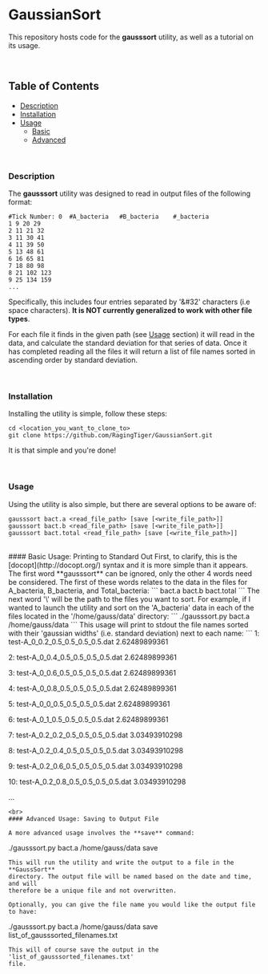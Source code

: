 # GaussianSort
This repository hosts code for the **gausssort** utility, as well as a tutorial
on its usage.

<br>

## Table of Contents
- [Description](https://github.com/RagingTiger/GaussianSort#description)
- [Installation](https://github.com/RagingTiger/GaussianSort#installation)
- [Usage](https://github.com/RagingTiger/GaussianSort#usage)
  + [Basic](https://github.com/RagingTiger/GaussianSort#basic-usage-printing-to-standard-out)
  + [Advanced](https://github.com/RagingTiger/GaussianSort#advanced-usage-saving-to-output-file)

<br>

### Description
The **gausssort** utility was designed to read in output files of the following
format:
```
#Tick Number: 0  #A_bacteria   #B_bacteria    #_bacteria
1 9 20 29
2 11 21 32
3 11 30 41
4 11 39 50
5 13 48 61
6 16 65 81
7 18 80 98
8 21 102 123
9 25 134 159
...
```
Specifically, this includes four entries separated by '&#32' characters
(i.e space characters). **It is NOT currently generalized to work with other
file types**.

For each file it finds in the given path (see [Usage](https://github.com/RagingTiger/GaussianSort#usage) section) it will read in
the data, and calculate the standard deviation for that series of data. Once it
has completed reading all the files it will return a list of file names sorted
in ascending order by standard deviation.

<br>

### Installation
Installing the utility is simple, follow these steps:
```
cd <location_you_want_to_clone_to>
git clone https://github.com/RagingTiger/GaussianSort.git
```
It is that simple and you're done!

<br>

### Usage
Using the utility is also simple, but there are several options to be aware
of:
```
gausssort bact.a <read_file_path> [save [<write_file_path>]]
gausssort bact.b <read_file_path> [save [<write_file_path>]]
gausssort bact.total <read_file_path> [save [<write_file_path>]]
```
<br>
#### Basic Usage: Printing to Standard Out
First, to clarify, this is the [docopt](http://docopt.org/) syntax and it is
more simple than it appears. The first word **gausssort** can be ignored, only
the other 4 words need be considered. The first of these words relates to the
data in the files for A_bacteria, B_bacteria, and Total_bacteria:
```
bact.a
bact.b
bact.total
```
The next word '\<read_file_path\>' will be the path to the files you want to
sort. For example, if I wanted to launch the utility and sort on the
'A_bacteria' data in each of the files located in the '/home/gauss/data'
directory:
```
./gausssort.py bact.a /home/gauss/data
```
This usage will print to stdout the file names sorted with their
'gaussian widths' (i.e. standard deviation) next to each name:
```
1:   test-A_0_0.2_0.5_0.5_0.5_0.5.dat        2.62489899361

2:   test-A_0_0.4_0.5_0.5_0.5_0.5.dat        2.62489899361

3:   test-A_0_0.6_0.5_0.5_0.5_0.5.dat        2.62489899361

4:   test-A_0_0.8_0.5_0.5_0.5_0.5.dat        2.62489899361

5:   test-A_0_0_0.5_0.5_0.5_0.5.dat          2.62489899361

6:   test-A_0_1_0.5_0.5_0.5_0.5.dat          2.62489899361

7:   test-A_0.2_0.2_0.5_0.5_0.5_0.5.dat      3.03493910298

8:   test-A_0.2_0.4_0.5_0.5_0.5_0.5.dat      3.03493910298

9:   test-A_0.2_0.6_0.5_0.5_0.5_0.5.dat      3.03493910298

10:  test-A_0.2_0.8_0.5_0.5_0.5_0.5.dat      3.03493910298

...
```
<br>
#### Advanced Usage: Saving to Output File

A more advanced usage involves the **save** command:
```
./gausssort.py bact.a /home/gauss/data save
```
This will run the utility and write the output to a file in the **GaussSort**
directory. The output file will be named based on the date and time, and will
therefore be a unique file and not overwritten.

Optionally, you can give the file name you would like the output file to have:
```
./gausssort.py bact.a /home/gauss/data save list_of_gausssorted_filenames.txt
```
This will of course save the output in the 'list_of_gausssorted_filenames.txt'
file.

